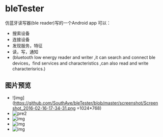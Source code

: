 # bleTester 
仿蓝牙读写器(ble reader)写的一个Android app
可以：
* 搜索设备
* 连接设备
* 发现服务，特征
* 读，写，通知
* (bluetooth low energy reader and writer ,it can search and connect ble devices，find services and characteristics ,can also read and write  characterisrics.)

## 图片预览
* ![img](https://github.com/SouthAve/bleTester/blob/master/screenshot/Screenshot_2016-02-16-17-34-31.png =1024*768)
* ![pre2](https://github.com/SouthAve/bleTester/blob/master/screenshot/Screenshot_2016-02-16-17-39-47.png)
* ![img](https://github.com/SouthAve/bleTester/blob/master/screenshot/Screenshot_2016-02-16-17-39-59.png)
* ![img](https://github.com/SouthAve/bleTester/blob/master/screenshot/Screenshot_2016-02-16-17-41-50.png)
* ![img](https://github.com/SouthAve/bleTester/blob/master/screenshot/Screenshot_2016-02-16-17-42-09.png)


